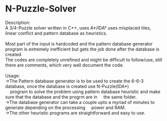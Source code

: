 # N-Puzzle-Solver
Description:<br/>
A 3/4-Puzzle solver written in C++, uses A*/IDA* uses misplaced tiles, linear conflict and pattern database as heuristics.<br/>
<br/>
Most part of the input is hardcoded and the pattern database generator program is extremely inefficient but gets the job done
after the database is created.<br/>
The codes are completely unrefined and might be difficult to follow/use, still there are comments, which very well document the code.
<br/>
<br/>
Usage:<br/>
->The Pattern database generator is to be used to create the 6-6-3 database, once the database is created use N-Puzzle(IDA*)<br/>
&nbsp;&nbsp;&nbsp;&nbsp;program to solve the problem using pattern database heuristic and make sure that the database and the progrm are in &nbsp;&nbsp;&nbsp;&nbsp;the same folder.<br/>
->The database generator can take a couple upto a myriad of minutes to generate depending on the processing &nbsp;&nbsp;&nbsp;&nbsp;power and RAM.<br/>
->The other heuristic programs are straightforward and easy to use.
